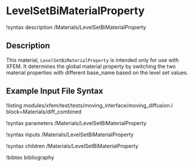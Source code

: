 # LevelSetBiMaterialProperty

!syntax description /Materials/LevelSetBiMaterialProperty

## Description

This material, `LevelSetBiMaterialProperty` is intended only for use with XFEM. It determines the global material property by switching the two material properties with different base_name based on the level set values.

## Example Input File Syntax

!listing modules/xfem/test/tests/moving_interface/moving_diffusion.i block=Materials/diff_combined

!syntax parameters /Materials/LevelSetBiMaterialProperty

!syntax inputs /Materials/LevelSetBiMaterialProperty

!syntax children /Materials/LevelSetBiMaterialProperty

!bibtex bibliography
